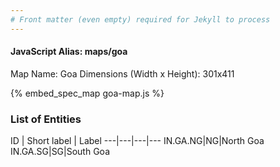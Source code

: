 ```yaml
---
# Front matter (even empty) required for Jekyll to process
---
```


#### JavaScript Alias: maps/goa

Map Name: Goa
Dimensions (Width x Height): 301x411



{% embed_spec_map goa-map.js %}

### List of Entities

ID | Short label | Label
---|---|---|---
IN.GA.NG|NG|North Goa
IN.GA.SG|SG|South Goa

